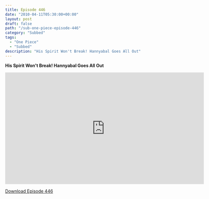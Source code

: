 ```yaml
---
title: Episode 446
date: "2010-04-11T05:30:00+00:00"
layout: post
draft: false
path: "/sub-one-piece-episode-446"
category: "Subbed"
tags:
  - "One Piece"
  - "Subbed"
description: "His Spirit Won't Break! Hannyabal Goes All Out"
---
```


**His Spirit Won't Break! Hannyabal Goes All Out**

<iframe width="640" height="360" src="https://www.rapidvideo.com/e/G6FRPER99X" frameborder="0" marginwidth=0 marginheight=0 scrolling=no allowfullscreen></iframe>

<a href="http://ouo.io/qs/eCodkFEQ?s=https://rapidvid.to/d/https://www.rapidvideo.com/e/G6FRPER99X">Download Episode 446</a>
